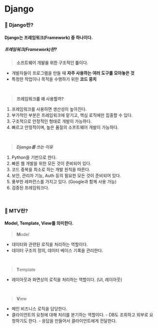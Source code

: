 # Django

### 🤔 Django란?
#### Django는 프레임워크(Framework) 중 하나이다.

##### 프레임워크(Framework)란?
>**소프트웨어 개발을 위한 구조적인 틀이다.**
- 개발자들이 프로그램을 만들 때 **자주 사용하는 여러 도구를 모아놓은 것**
- 특정한 작업이나 목적을 수행하기 위한 **코드 뭉치**
<br>  

>**프레임워크를 왜 사용할까?**
1. 프레임워크를 사용하면 생산성이 높아진다.
2. 부가적인 부분은 프레임워크에 맡기고, 핵심 로직에만 집중할 수 있다.
3. 구조적으로 안정적인 형태로 개발이 가능하다.
4. 빠르고 안정적이며, 높은 품질의 소프트웨어 개발이 가능하다.
<br>  

>***Django를 쓰는 이유***
1. Python을 기반으로 한다.
2. 빠른 웹 개발을 위한 모든 것이 준비되어 있다.
3. 코드 중복을 최소로 하는 개발 원칙을 따른다.
4. 보안, 관리자 기능, Auth 등의 필요한 모든 것이 준비되어 있다.
5. 풍부한 레퍼런스를 가지고 있다. (Google과 함께 사용 가능)
6. 검증된 프레임워크다.
<br>  

### 🤔 MTV란?
#### Model, Template, View를 의미한다.
>**M**odel
- 데이터와 관련된 로직을 처리하는 역할이다.
- 데이터 구조의 정의, 데이터 베이스 기록을 관리한다.
<br>  

>**T**emplate
- 레이아웃과 화면상의 로직을 처리하는 역할이다. (UI, 레이아웃)
<br>  

>**V**iew
- 메인 비즈니스 로직을 담당한다.
- 클라이언트의 요청에 대해 처리를 분기하는 역할이다.
        - DB도 조회하고 외부로 요청하기도 한다.
        - 응답을 만들어서 클라이언트에게 전달한다.